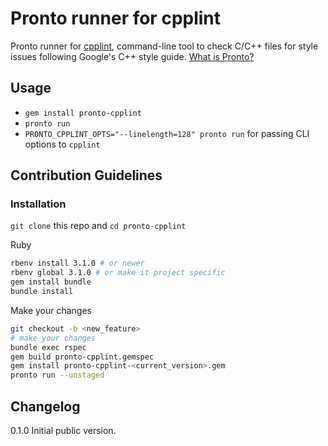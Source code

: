 # Pronto runner for cpplint

Pronto runner for [cpplint](https://github.com/cpplint/cpplint), command-line
tool to check C/C++ files for style issues following Google's C++ style guide.
[What is Pronto?](https://github.com/mmozuras/pronto)

## Usage

* `gem install pronto-cpplint`
* `pronto run`
* `PRONTO_CPPLINT_OPTS="--linelength=128" pronto run` for passing CLI options
  to `cpplint`

## Contribution Guidelines

### Installation

`git clone` this repo and `cd pronto-cpplint`

Ruby

```sh
rbenv install 3.1.0 # or newer
rbenv global 3.1.0 # or make it project specific
gem install bundle
bundle install
```

Make your changes

```sh
git checkout -b <new_feature>
# make your changes
bundle exec rspec
gem build pronto-cpplint.gemspec
gem install pronto-cpplint-<current_version>.gem
pronto run --unstaged
```

## Changelog

0.1.0 Initial public version.
